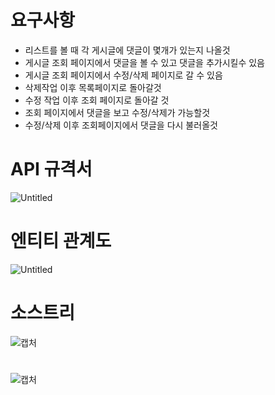 # 요구사항
- 리스트를 볼 때 각 게시글에 댓글이 몇개가 있는지 나올것
- 게시글 조회 페이지에서 댓글을 볼 수 있고 댓글을 추가시킬수 있음
- 게시글 조회 페이지에서 수정/삭제 페이지로 갈 수 있음
- 삭제작업 이후 목록페이지로 돌아갈것
- 수정 작업 이후 조회 페이지로 돌아갈 것
- 조회 페이지에서 댓글을 보고 수정/삭제가 가능할것
- 수정/삭제 이후 조회페이지에서 댓글을 다시 불러올것

# API 규격서
![Untitled](https://user-images.githubusercontent.com/97961558/182342687-ee797486-7dc6-4810-86ac-6a554d449838.png)

# 엔티티 관계도
![Untitled](https://user-images.githubusercontent.com/97961558/182342605-f684eafa-d769-4e87-9fac-02742b86b6a6.png)

# 소스트리
![캡처](https://user-images.githubusercontent.com/97961558/182351138-57d6f345-d1cb-496d-a465-681d9a44e608.PNG)

# 
![캡처](https://user-images.githubusercontent.com/97961558/182351080-dfd916e3-4942-43b6-ac33-fbe3cc77e9a3.PNG)
